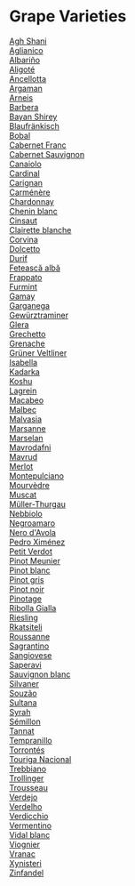 # Grape Varieties
[Agh Shani](https://en.wikipedia.org/wiki/Agh_Shani)<br>
[Aglianico](https://en.wikipedia.org/wiki/Aglianico)<br>
[Albariño](https://en.wikipedia.org/wiki/Albari%C3%B1o)<br>
[Aligoté](https://en.wikipedia.org/wiki/Aligot%C3%A9)<br>
[Ancellotta](https://en.wikipedia.org/wiki/Ancellotta)<br>
[Argaman](https://en.wikipedia.org/wiki/Argaman_(grape))<br>
[Arneis](https://en.wikipedia.org/wiki/Arneis)<br>
[Barbera](https://en.wikipedia.org/wiki/Barbera)<br>
[Bayan Shirey](https://en.wikipedia.org/wiki/Bayan_Shirey)<br>
[Blaufränkisch](https://en.wikipedia.org/wiki/Blaufr%C3%A4nkisch)<br>
[Bobal](https://en.wikipedia.org/wiki/Bobal)<br>
[Cabernet Franc](https://en.wikipedia.org/wiki/Cabernet_Franc)<br>
[Cabernet Sauvignon](https://en.wikipedia.org/wiki/Cabernet_Sauvignon)<br>
[Canaiolo](https://en.wikipedia.org/wiki/Canaiolo)<br>
[Cardinal](https://en.wikipedia.org/wiki/Cardinal_(grape))<br>
[Carignan](https://en.wikipedia.org/wiki/Carignan)<br>
[Carménère](https://en.wikipedia.org/wiki/Carm%C3%A9n%C3%A8re)<br>
[Chardonnay](https://en.wikipedia.org/wiki/Chardonnay)<br>
[Chenin blanc](https://en.wikipedia.org/wiki/Chenin_blanc)<br>
[Cinsaut](https://en.wikipedia.org/wiki/Cinsaut)<br>
[Clairette blanche](https://en.wikipedia.org/wiki/Clairette_blanche)<br>
[Corvina](https://en.wikipedia.org/wiki/Corvina)<br>
[Dolcetto](https://en.wikipedia.org/wiki/Dolcetto)<br>
[Durif](https://en.wikipedia.org/wiki/Durif)<br>
[Fetească albă](https://en.wikipedia.org/wiki/Feteasc%C4%83_alb%C4%83)<br>
[Frappato](https://en.wikipedia.org/wiki/Frappato)<br>
[Furmint](https://en.wikipedia.org/wiki/Furmint)<br>
[Gamay](https://en.wikipedia.org/wiki/Gamay)<br>
[Garganega](https://en.wikipedia.org/wiki/Garganega)<br>
[Gewürztraminer](https://en.wikipedia.org/wiki/Gew%C3%BCrztraminer)<br>
[Glera](https://en.wikipedia.org/wiki/Glera_(grape))<br>
[Grechetto](https://en.wikipedia.org/wiki/Grechetto)<br>
[Grenache](https://en.wikipedia.org/wiki/Grenache)<br>
[Grüner Veltliner](https://en.wikipedia.org/wiki/Gr%C3%BCner_Veltliner)<br>
[Isabella](https://en.wikipedia.org/wiki/Isabella_(grape))<br>
[Kadarka](https://en.wikipedia.org/wiki/Kadarka)<br>
[Koshu](https://en.wikipedia.org/wiki/Koshu)<br>
[Lagrein](https://en.wikipedia.org/wiki/Lagrein)<br>
[Macabeo](https://en.wikipedia.org/wiki/Macabeo)<br>
[Malbec](https://en.wikipedia.org/wiki/Malbec)<br>
[Malvasia](https://en.wikipedia.org/wiki/Malvasia)<br>
[Marsanne](https://en.wikipedia.org/wiki/Marsanne)<br>
[Marselan](https://en.wikipedia.org/wiki/Marselan)<br>
[Mavrodafni](https://en.wikipedia.org/wiki/Mavrodafni)<br>
[Mavrud](https://en.wikipedia.org/wiki/Mavrud)<br>
[Merlot](https://en.wikipedia.org/wiki/Merlot)<br>
[Montepulciano](https://en.wikipedia.org/wiki/Montepulciano_(grape))<br>
[Mourvèdre](https://en.wikipedia.org/wiki/Mourv%C3%A8dre)<br>
[Muscat](https://en.wikipedia.org/wiki/Muscat_(grape))<br>
[Müller-Thurgau](https://en.wikipedia.org/wiki/M%C3%BCller-Thurgau)<br>
[Nebbiolo](https://en.wikipedia.org/wiki/Nebbiolo)<br>
[Negroamaro](https://en.wikipedia.org/wiki/Negroamaro)<br>
[Nero d'Avola](https://en.wikipedia.org/wiki/Nero_d%27Avola)<br>
[Pedro Ximénez](https://en.wikipedia.org/wiki/Pedro_Xim%C3%A9nez)<br>
[Petit Verdot](https://en.wikipedia.org/wiki/Petit_Verdot)<br>
[Pinot Meunier](https://en.wikipedia.org/wiki/Pinot_Meunier)<br>
[Pinot blanc](https://en.wikipedia.org/wiki/Pinot_blanc)<br>
[Pinot gris](https://en.wikipedia.org/wiki/Pinot_gris)<br>
[Pinot noir](https://en.wikipedia.org/wiki/Pinot_noir)<br>
[Pinotage](https://en.wikipedia.org/wiki/Pinotage)<br>
[Ribolla Gialla](https://en.wikipedia.org/wiki/Ribolla_Gialla)<br>
[Riesling](https://en.wikipedia.org/wiki/Riesling)<br>
[Rkatsiteli](https://en.wikipedia.org/wiki/Rkatsiteli)<br>
[Roussanne](https://en.wikipedia.org/wiki/Roussanne)<br>
[Sagrantino](https://en.wikipedia.org/wiki/Sagrantino)<br>
[Sangiovese](https://en.wikipedia.org/wiki/Sangiovese)<br>
[Saperavi](https://en.wikipedia.org/wiki/Saperavi)<br>
[Sauvignon blanc](https://en.wikipedia.org/wiki/Sauvignon_blanc)<br>
[Silvaner](https://en.wikipedia.org/wiki/Silvaner)<br>
[Souzão](https://en.wikipedia.org/wiki/Souz%C3%A3o)<br>
[Sultana](https://en.wikipedia.org/wiki/Sultana_(grape))<br>
[Syrah](https://en.wikipedia.org/wiki/Syrah)<br>
[Sémillon](https://en.wikipedia.org/wiki/S%C3%A9millon)<br>
[Tannat](https://en.wikipedia.org/wiki/Tannat)<br>
[Tempranillo](https://en.wikipedia.org/wiki/Tempranillo)<br>
[Torrontés](https://en.wikipedia.org/wiki/Torront%C3%A9s)<br>
[Touriga Nacional](https://en.wikipedia.org/wiki/Touriga_Nacional)<br>
[Trebbiano](https://en.wikipedia.org/wiki/Trebbiano)<br>
[Trollinger](https://en.wikipedia.org/wiki/Trollinger)<br>
[Trousseau](https://en.wikipedia.org/wiki/Trousseau_(grape))<br>
[Verdejo](https://en.wikipedia.org/wiki/Verdejo)<br>
[Verdelho](https://en.wikipedia.org/wiki/Verdelho)<br>
[Verdicchio](https://en.wikipedia.org/wiki/Verdicchio)<br>
[Vermentino](https://en.wikipedia.org/wiki/Vermentino)<br>
[Vidal blanc](https://en.wikipedia.org/wiki/Vidal_blanc)<br>
[Viognier](https://en.wikipedia.org/wiki/Viognier)<br>
[Vranac](https://en.wikipedia.org/wiki/Vranac)<br>
[Xynisteri](https://en.wikipedia.org/wiki/Xynisteri)<br>
[Zinfandel](https://en.wikipedia.org/wiki/Zinfandel)<br>
